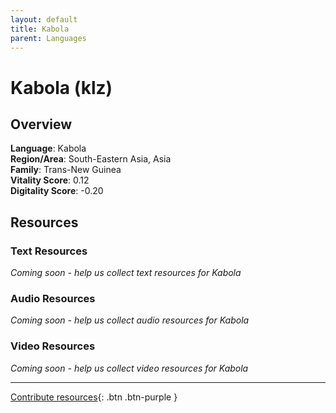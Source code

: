 ```yaml
---
layout: default
title: Kabola
parent: Languages
---
```


# Kabola (klz)

## Overview

**Language**: Kabola  
**Region/Area**: South-Eastern Asia, Asia  
**Family**: Trans-New Guinea  
**Vitality Score**: 0.12  
**Digitality Score**: -0.20  

## Resources

### Text Resources
*Coming soon - help us collect text resources for Kabola*

### Audio Resources
*Coming soon - help us collect audio resources for Kabola*

### Video Resources
*Coming soon - help us collect video resources for Kabola*

---

[Contribute resources](https://fairtrain.github.io/){: .btn .btn-purple }

